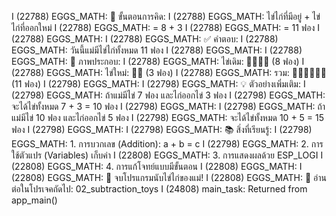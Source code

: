 I (22788) EGGS_MATH: 🧮 ขั้นตอนการคิด:
I (22788) EGGS_MATH:    ไข่ไก่ที่มีอยู่ + ไข่ไก่ที่ออกใหม่
I (22788) EGGS_MATH:    = 8 + 3
I (22788) EGGS_MATH:    = 11 ฟอง
I (22788) EGGS_MATH: 
I (22788) EGGS_MATH: ✅ คำตอบ:
I (22788) EGGS_MATH:    วันนี้แม่มีไข่ไก่ทั้งหมด 11 ฟอง
I (22788) EGGS_MATH: 
I (22788) EGGS_MATH: 🎨 ภาพประกอบ:
I (22788) EGGS_MATH:    ไข่เดิม: 🥚🥚🥚🥚 (8 ฟอง)
I (22788) EGGS_MATH:    ไข่ใหม่: 🥚🥚 (3 ฟอง)
I (22788) EGGS_MATH:    รวม:    🥚🥚🥚🥚🥚🥚 (11 ฟอง)
I (22798) EGGS_MATH:
I (22798) EGGS_MATH: 💡 ตัวอย่างเพิ่มเติม:
I (22798) EGGS_MATH:    ถ้าแม่มีไข่ 7 ฟอง และไก่ออกไข่ 3 ฟอง
I (22798) EGGS_MATH:    จะได้ไข่ทั้งหมด 7 + 3 = 10 ฟอง
I (22798) EGGS_MATH:
I (22798) EGGS_MATH:    ถ้าแม่มีไข่ 10 ฟอง และไก่ออกไข่ 5 ฟอง
I (22798) EGGS_MATH:    จะได้ไข่ทั้งหมด 10 + 5 = 15 ฟอง
I (22798) EGGS_MATH: 
I (22798) EGGS_MATH: 📚 สิ่งที่เรียนรู้:
I (22798) EGGS_MATH:    1. การบวกเลข (Addition): a + b = c
I (22798) EGGS_MATH:    2. การใช้ตัวแปร (Variables) เก็บค่า
I (22808) EGGS_MATH:    3. การแสดงผลด้วย ESP_LOGI
I (22808) EGGS_MATH:    4. การแก้โจทย์แบบมีขั้นตอน
I (22808) EGGS_MATH:
I (22808) EGGS_MATH: 🎉 จบโปรแกรมนับไข่ไก่ของแม่!
I (22808) EGGS_MATH: 📖 อ่านต่อในโปรเจคถัดไป: 02_subtraction_toys
I (24808) main_task: Returned from app_main()

